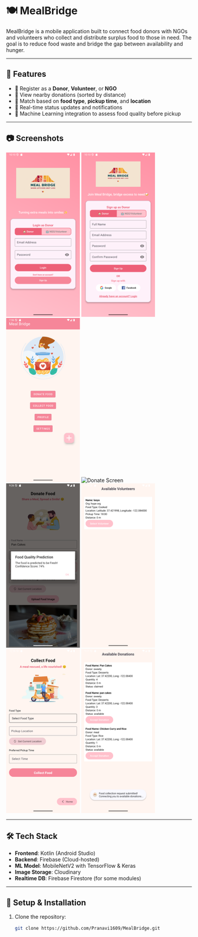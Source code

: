 # 🍽️ MealBridge

MealBridge is a mobile application built to connect food donors with NGOs and volunteers who collect and distribute surplus food to those in need. The goal is to reduce food waste and bridge the gap between availability and hunger.

---

## 🚀 Features

- 🤝 Register as a **Donor**, **Volunteer**, or **NGO**
- 📍 View nearby donations (sorted by distance)
- 🍛 Match based on **food type**, **pickup time**, and **location**
- 🔔 Real-time status updates and notifications
- 🧠 Machine Learning integration to assess food quality before pickup

---

## 📷 Screenshots

<p float="left">
  <img src="docs/screenshots/loginscreen.png"     width="200" alt="Login Screen"/>
  <img src="docs/screenshots/signupscreen.png"    width="200" alt="Signup Screen"/>
  <img src="docs/screenshots/mainactivity.png"    width="200" alt="Main Activity"/>
  <img src="docs/screenshots/donatescreen.png"    width="200" alt="Donate Screen"/>
  <img src="docs/screenshots/foodpred.png"        width="200" alt="Food Prediction"/>
  <img src="docs/screenshots/selectvol.png"       width="200" alt="Select Volunteer"/>
  <img src="docs/screenshots/collectscreen.png"   width="200" alt="Collect Screen"/>
  <img src="docs/screenshots/selectdonation.png"  width="200" alt="Select Donation"/>
</p>


---

## 🛠️ Tech Stack

- **Frontend**: Kotlin (Android Studio)
- **Backend**: Firebase (Cloud-hosted)
- **ML Model**: MobileNetV2 with TensorFlow & Keras
- **Image Storage**: Cloudinary
- **Realtime DB**: Firebase Firestore (for some modules)

---

## 🔧 Setup & Installation

1. Clone the repository:
   ```bash
   git clone https://github.com/Pranavi1609/MealBridge.git

